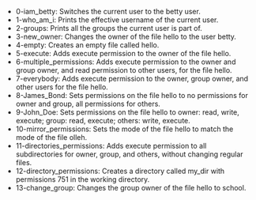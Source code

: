 - 0-iam_betty: Switches the current user to the betty user.
- 1-who_am_i: Prints the effective username of the current user.
- 2-groups: Prints all the groups the current user is part of.
- 3-new_owner: Changes the owner of the file hello to the user betty.
- 4-empty: Creates an empty file called hello.
- 5-execute: Adds execute permission to the owner of the file hello.
- 6-multiple_permissions: Adds execute permission to the owner and group owner, and read permission to other users, for the file hello.
- 7-everybody: Adds execute permission to the owner, group owner, and other users for the file hello.
- 8-James_Bond: Sets permissions on the file hello to no permissions for owner and group, all permissions for others.
- 9-John_Doe: Sets permissions on the file hello to owner: read, write, execute; group: read, execute; others: write, execute.
- 10-mirror_permissions: Sets the mode of the file hello to match the mode of the file olleh.
- 11-directories_permissions: Adds execute permission to all subdirectories for owner, group, and others, without changing regular files.
- 12-directory_permissions: Creates a directory called my_dir with permissions 751 in the working directory.
- 13-change_group: Changes the group owner of the file hello to school.
